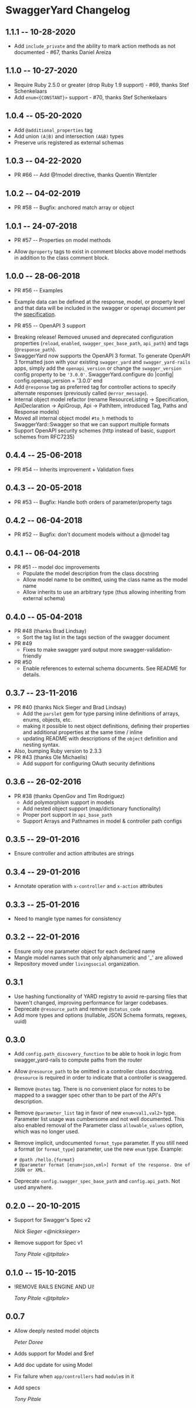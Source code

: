 # SwaggerYard Changelog #

## 1.1.1 -- 10-28-2020 ##

- Add `include_private` and the ability to mark action methods as not documented - #67, thanks Daniel Areiza

## 1.1.0 -- 10-27-2020 ##

- Require Ruby 2.5.0 or greater (drop Ruby 1.9 support) - #69, thanks Stef Schenkelaars
- Add `enum<{CONSTANT}>` support - #70, thanks Stef Schenkelaars

## 1.0.4 -- 05-20-2020 ##

- Add `@additional_properties` tag
- Add union `(A|B)` and intersection `(A&B)` types
- Preserve uris registered as external schemas

## 1.0.3 -- 04-22-2020 ##

* PR #66 -- Add @!model directive, thanks Quentin Wentzler

## 1.0.2 -- 04-02-2019 ##

* PR #58 -- Bugfix: anchored match array or object

## 1.0.1 -- 24-07-2018 ##

* PR #57 -- Properties on model methods

- Allow `@property` tags to exist in comment blocks above model methods in addition to the class comment block.

## 1.0.0 -- 28-06-2018 ##

* PR #56 -- Examples

- Example data can be defined at the response, model, or property level and that data will be included in the swagger or openapi document per the [specification](https://swagger.io/docs/specification/adding-examples/).

* PR #55 -- OpenAPI 3 support

- Breaking release! Removed unused and deprecated configuration properties (`reload`, `enabled`, `swagger_spec_base_path`, `api_path`) and tags (`@response_path`).
- SwaggerYard now supports the OpenAPI 3 format. To generate OpenAPI 3 formatted json with your existing `swagger_yard` and `swagger_yard-rails` apps, simply add the `openapi_version` or change the `swagger_version` config property to be `'3.0.0'`.
      SwaggerYard.configure do |config|
	    config.openapi_version = '3.0.0'
	  end
- Add `@response` tag as preferred tag for controller actions to specify alternate responses (previously called `@error_message`).
- Internal object model refactor (rename ResourceListing -> Specification, ApiDeclaration -> ApiGroup, Api -> PathItem, introduced Tag, Paths and Response models)
- Moved all internal object model `#to_h` methods to SwaggerYard::Swagger so that we can support multiple formats
- Support OpenAPI security schemes (http instead of basic, support schemes from RFC7235)

## 0.4.4 -- 25-06-2018 ##

* PR #54 -- Inherits improvement + Validation fixes

## 0.4.3 -- 20-05-2018 ##

* PR #53 -- Bugfix: Handle both orders of parameter/property tags

## 0.4.2 -- 06-04-2018 ##

* PR #52 -- Bugfix: don't document models without a @model tag

## 0.4.1 -- 06-04-2018 ##

* PR #51 -- model doc improvements
  * Populate the model description from the class docstring
  * Allow model name to be omitted, using the class name as the model name
  * Allow inherits to use an arbitrary type (thus allowing inheriting from external schema)


## 0.4.0 -- 05-04-2018 ##

* PR #48 (thanks Brad Lindsay)
  * Sort the tag list in the tags section of the swagger document
* PR #49
  * Fixes to make swagger yard output more swagger-validation-friendly
* PR #50
  * Enable references to external schema documents. See README for details.

## 0.3.7 -- 23-11-2016 ##

* PR #40 (thanks Nick Sieger and Brad Lindsay)
  * Add the `parslet` gem for type parsing inline definitions of arrays, enums, objects, etc.
  * making it possible to nest object definitions, defining their properties and additional properties at the same time / inline
  * updating README with descriptions of the `object` definition and nesting syntax.
* Also, bumping Ruby version to 2.3.3
* PR #43 (thanks Ole Michaelis)
  * Add support for configuring OAuth security definitions

## 0.3.6 -- 26-02-2016 ##

* PR #38 (thanks OpenGov and Tim Rodriguez)
  * Add polymorphism support in models
  * Add nested object support (map/dictionary functionality)
  * Proper port support in `api_base_path`
  * Support Arrays and Pathnames in model & controller path configs

## 0.3.5 -- 29-01-2016 ##

* Ensure controller and action attributes are strings

## 0.3.4 -- 29-01-2016 ##

* Annotate operation with `x-controller` and `x-action` attributes

## 0.3.3 -- 25-01-2016 ##

* Need to mangle type names for consistency

## 0.3.2 -- 22-01-2016 ##

* Ensure only one parameter object for each declared name
* Mangle model names such that only alphanumeric and '_' are allowed
* Repository moved under `livingsocial` organization.

## 0.3.1 ##

* Use hashing functionality of YARD registry to avoid re-parsing files that
  haven't changed, improving performance for larger codebases.
* Deprecate `@resource_path` and remove `@status_code`
* Add more types and options (nullable, JSON Schema formats, regexes, uuid)

## 0.3.0 ##

* Add `config.path_discovery_function` to be able to hook in logic from
  swagger_yard-rails to compute paths from the router
* Allow `@resource_path` to be omitted in a controller class docstring.
  `@resource` is required in order to indicate that a controller is swaggered.
* Remove `@notes` tag. There is no convenient place for notes to be mapped to a
  swagger spec other than to be part of the API's description.
* Remove `@parameter_list` tag in favor of new `enum<val1,val2>` type. Parameter
  list usage was cumbersome and not well documented. This also enabled removal
  of the Parameter class `allowable_values` option, which was no longer used.
* Remove implicit, undocumented `format_type` parameter. If you still need a
  format (or `format_type`) parameter, use the new `enum` type. Example:

    ```
	# @path /hello.{format}
    # @parameter format [enum<json,xml>] Format of the response. One of JSON or XML.
    ```

* Deprecate `config.swagger_spec_base_path` and `config.api_path`. Not used anywhere.

## 0.2.0 -- 20-10-2015 ##

* Support for Swagger's Spec v2

    *Nick Sieger <@nicksieger>*

* Remove support for Spec v1

    *Tony Pitale <@tpitale>*

## 0.1.0 -- 15-10-2015 ##

* !REMOVE RAILS ENGINE AND UI!

    *Tony Pitale <@tpitale>*

## 0.0.7 ##

*   Allow deeply nested model objects

    *Peter Doree*

*   Adds support for Model and $ref
*   Add doc update for using Model
*   Fix failure when `app/controllers` had `module`s in it
*   Add specs

    *Tony Pitale*

